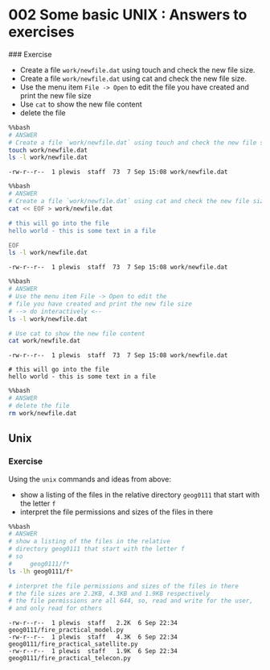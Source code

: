 # 002 Some basic UNIX : Answers to exercises

### Exercise

* Create a file `work/newfile.dat` using touch and check the new file size.
* Create a file `work/newfile.dat` using cat and check the new file size.
* Use the menu item `File -> Open` to edit the file you have created and print the new file size
* Use `cat` to show the new file content
* delete the file


```bash
%%bash
# ANSWER
# Create a file `work/newfile.dat` using touch and check the new file size.
touch work/newfile.dat
ls -l work/newfile.dat
```

    -rw-r--r--  1 plewis  staff  73  7 Sep 15:08 work/newfile.dat



```bash
%%bash
# ANSWER
# Create a file `work/newfile.dat` using cat and check the new file size.
cat << EOF > work/newfile.dat

# this will go into the file
hello world - this is some text in a file

EOF
ls -l work/newfile.dat
```

    -rw-r--r--  1 plewis  staff  73  7 Sep 15:08 work/newfile.dat



```bash
%%bash
# ANSWER
# Use the menu item File -> Open to edit the 
# file you have created and print the new file size
# --> do interactively <--
ls -l work/newfile.dat

# Use cat to show the new file content
cat work/newfile.dat
```

    -rw-r--r--  1 plewis  staff  73  7 Sep 15:08 work/newfile.dat
    
    # this will go into the file
    hello world - this is some text in a file
    



```bash
%%bash
# ANSWER
# delete the file
rm work/newfile.dat
```

## Unix

### Exercise

Using the `unix` commands and ideas from above:

* show a listing of the files in the relative directory `geog0111` that start with the letter `f`
* interpret the file permissions and sizes of the files in there


```bash
%%bash
# ANSWER
# show a listing of the files in the relative 
# directory geog0111 that start with the letter f
# so
#     geog0111/f*
ls -lh geog0111/f*

# interpret the file permissions and sizes of the files in there
# the file sizes are 2.2KB, 4.3KB and 1.9KB respectively
# the file permissions are all 644, so, read and write for the user, 
# and only read for others
```

    -rw-r--r--  1 plewis  staff   2.2K  6 Sep 22:34 geog0111/fire_practical_model.py
    -rw-r--r--  1 plewis  staff   4.3K  6 Sep 22:34 geog0111/fire_practical_satellite.py
    -rw-r--r--  1 plewis  staff   1.9K  6 Sep 22:34 geog0111/fire_practical_telecon.py


